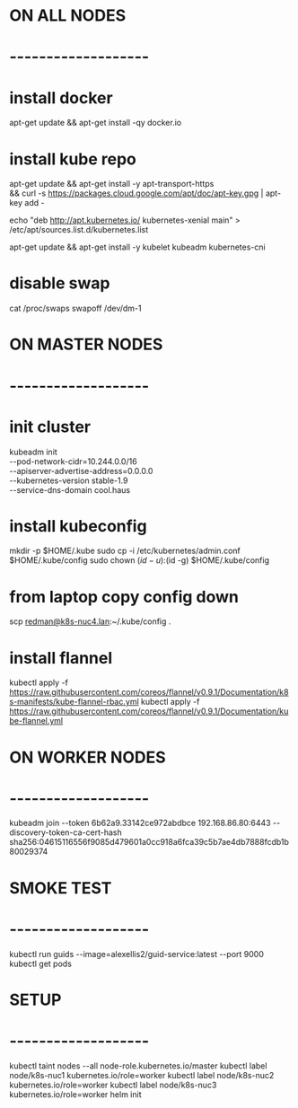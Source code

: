 # ON ALL NODES
# -------------------
# install docker
apt-get update && apt-get install -qy docker.io

# install kube repo
apt-get update && apt-get install -y apt-transport-https \
  && curl -s https://packages.cloud.google.com/apt/doc/apt-key.gpg | apt-key add -

echo "deb http://apt.kubernetes.io/ kubernetes-xenial main" > /etc/apt/sources.list.d/kubernetes.list

apt-get update && apt-get install -y kubelet kubeadm kubernetes-cni
  
# disable swap
cat /proc/swaps
swapoff /dev/dm-1
  
# ON MASTER NODES
# -------------------
# init cluster
kubeadm init \
  --pod-network-cidr=10.244.0.0/16 \
  --apiserver-advertise-address=0.0.0.0 \
  --kubernetes-version stable-1.9 \
  --service-dns-domain cool.haus
  
# install kubeconfig
mkdir -p $HOME/.kube
sudo cp -i /etc/kubernetes/admin.conf $HOME/.kube/config
sudo chown $(id -u):$(id -g) $HOME/.kube/config

# from laptop copy config down
scp redman@k8s-nuc4.lan:~/.kube/config .
  
# install flannel
kubectl apply -f https://raw.githubusercontent.com/coreos/flannel/v0.9.1/Documentation/k8s-manifests/kube-flannel-rbac.yml
kubectl apply -f https://raw.githubusercontent.com/coreos/flannel/v0.9.1/Documentation/kube-flannel.yml

# ON WORKER NODES
# -------------------
kubeadm join --token 6b62a9.33142ce972abdbce 192.168.86.80:6443 --discovery-token-ca-cert-hash sha256:04615116556f9085d479601a0cc918a6fca39c5b7ae4db7888fcdb1b80029374

# SMOKE TEST
# -------------------
kubectl run guids --image=alexellis2/guid-service:latest --port 9000
kubectl get pods


# SETUP
# -------------------
kubectl taint nodes --all node-role.kubernetes.io/master
kubectl label node/k8s-nuc1 kubernetes.io/role=worker
kubectl label node/k8s-nuc2 kubernetes.io/role=worker
kubectl label node/k8s-nuc3 kubernetes.io/role=worker
helm init